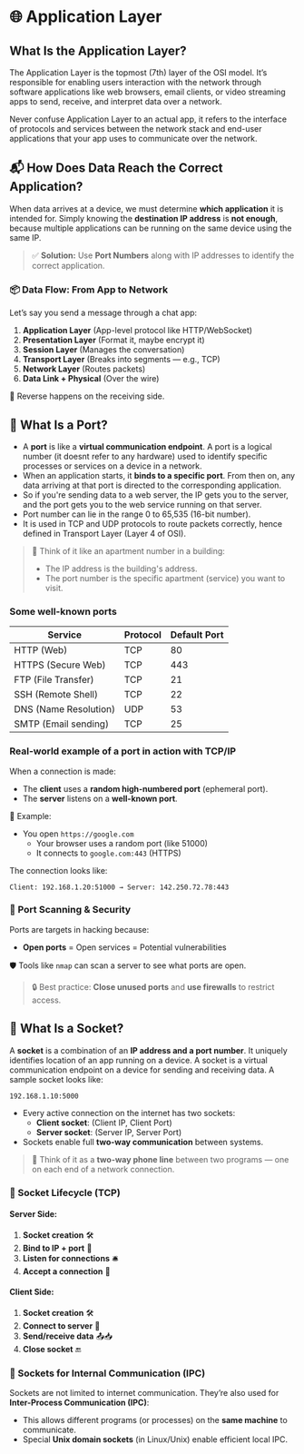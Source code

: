 # 🌐 Application Layer

## What Is the Application Layer?
The Application Layer is the topmost (7th) layer of the OSI model. It’s responsible for enabling users interaction with the network through software applications like web browsers, email clients, or video streaming apps to send, receive, and interpret data over a network.

Never confuse Application Layer to an actual app, it refers to the interface of protocols and services between the network stack and end-user applications that your app uses to communicate over the network.

## 📬 How Does Data Reach the Correct Application?
When data arrives at a device, we must determine **which application** it is intended for. Simply knowing the **destination IP address** is **not enough**, because multiple applications can be running on the same device using the same IP.

> ✅ **Solution:** Use **Port Numbers** along with IP addresses to identify the correct application.

### 📦 Data Flow: From App to Network
Let’s say you send a message through a chat app:

1. **Application Layer** (App-level protocol like HTTP/WebSocket)
2. **Presentation Layer** (Format it, maybe encrypt it)
3. **Session Layer** (Manages the conversation)
4. **Transport Layer** (Breaks into segments — e.g., TCP)
5. **Network Layer** (Routes packets)
6. **Data Link + Physical** (Over the wire)

🔁 Reverse happens on the receiving side.

## 🔌 What Is a Port?
- A **port** is like a **virtual communication endpoint**. A port is a logical number (it doesnt refer to any hardware) used to identify specific processes or services on a device in a network.
- When an application starts, it **binds to a specific port**. From then on, any data arriving at that port is directed to the corresponding application.
- So if you're sending data to a web server, the IP gets you to the server, and the port gets you to the web service running on that server.
- Port number can lie in the range 0 to 65,535 (16-bit number).
- It is used in TCP and UDP protocols to route packets correctly, hence defined in Transport Layer (Layer 4 of OSI).

> 📍 Think of it like an apartment number in a building:
> - The IP address is the building's address.
> - The port number is the specific apartment (service) you want to visit.

### Some well-known ports
| Service               | Protocol | Default Port |
|-----------------------|----------|--------------|
| HTTP (Web)            | TCP      | 80           |
| HTTPS (Secure Web)    | TCP      | 443          |
| FTP (File Transfer)   | TCP      | 21           |
| SSH (Remote Shell)    | TCP      | 22           |
| DNS (Name Resolution) | UDP      | 53           |
| SMTP (Email sending)  | TCP      | 25           |

### Real-world example of a port in action with TCP/IP
When a connection is made:
- The **client** uses a **random high-numbered port** (ephemeral port).
- The **server** listens on a **well-known port**.

🧱 Example:
- You open `https://google.com`
  - Your browser uses a random port (like 51000)
  - It connects to `google.com:443` (HTTPS)

The connection looks like:
```
Client: 192.168.1.20:51000 → Server: 142.250.72.78:443
```

### 🔐 Port Scanning & Security

Ports are targets in hacking because:
- **Open ports** = Open services = Potential vulnerabilities

🛡️ Tools like `nmap` can scan a server to see what ports are open.

> 🔒 Best practice: **Close unused ports** and **use firewalls** to restrict access.

## 🧱 What Is a Socket?
A **socket** is a combination of an **IP address and a port number**. It uniquely identifies location of an app running on a device. A socket is a virtual communication endpoint on a device for sending and receiving data. A sample socket looks like:
```
192.168.1.10:5000
```

- Every active connection on the internet has two sockets:
    - **Client socket**: (Client IP, Client Port)
    - **Server socket**: (Server IP, Server Port)
- Sockets enable full **two-way communication** between systems.

> 💬 Think of it as a **two-way phone line** between two programs — one on each end of a network connection.

### 🔄 Socket Lifecycle (TCP)

#### Server Side:
1. **Socket creation** 🛠️
2. **Bind to IP + port** 📍
3. **Listen for connections** 🛎️
4. **Accept a connection** 🤝

#### Client Side:
1. **Socket creation** 🛠️
2. **Connect to server** 🚀
3. **Send/receive data** 📤📥
4. **Close socket** 🔚

### 🔄 Sockets for Internal Communication (IPC)
Sockets are not limited to internet communication. They’re also used for **Inter-Process Communication (IPC)**:
- This allows different programs (or processes) on the **same machine** to communicate.
- Special **Unix domain sockets** (in Linux/Unix) enable efficient local IPC.
